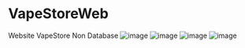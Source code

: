 # VapeStoreWeb
Website VapeStore Non Database
![image](https://github.com/user-attachments/assets/c94fa850-1d89-4eaf-bf42-4e4dc9ca7051)
![image](https://github.com/user-attachments/assets/23775a1e-2084-49ef-8f8c-d150d44fb47e)
![image](https://github.com/user-attachments/assets/ab70479c-8d21-4831-ae37-a6ed268aea88)
![image](https://github.com/user-attachments/assets/aecc1b47-936c-481e-8520-441c9d1b1c6b)




